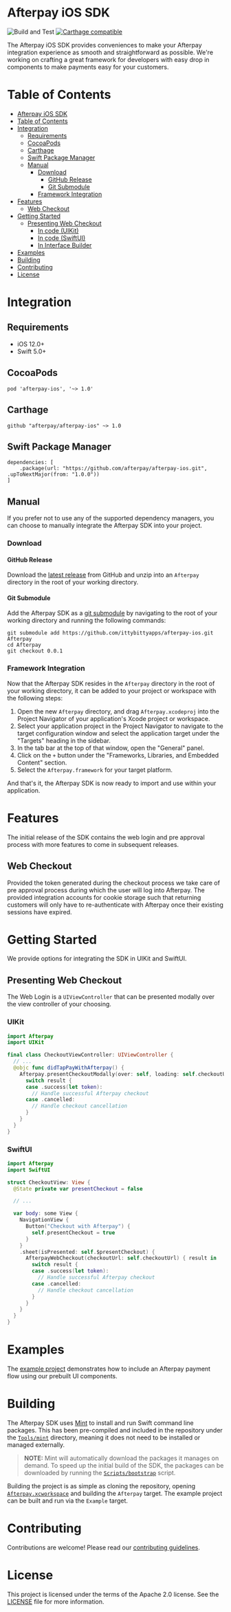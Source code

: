 # Afterpay iOS SDK

![Build and Test][badge-ci] [![Carthage compatible][badge-carthage]][carthage]

The Afterpay iOS SDK provides conveniences to make your Afterpay integration experience as smooth and straightforward as possible. We're working on crafting a great framework for developers with easy drop in components to make payments easy for your customers.

# Table of Contents

- [Afterpay iOS SDK](#afterpay-ios-sdk)
- [Table of Contents](#table-of-contents)
- [Integration](#integration)
  - [Requirements](#requirements)
  - [CocoaPods](#cocoapods)
  - [Carthage](#carthage)
  - [Swift Package Manager](#swift-package-manager)
  - [Manual](#manual)
    - [Download](#download)
      - [GitHub Release](#github-release)
      - [Git Submodule](#git-submodule)
    - [Framework Integration](#framework-integration)
- [Features](#features)
  - [Web Checkout](#web-checkout)
- [Getting Started](#getting-started)
  - [Presenting Web Checkout](#presenting-web-checkout)
    - [In code (UIKit)](#in-code-uikit)
    - [In code (SwiftUI)](#in-code-swiftui)
    - [In Interface Builder](#in-interface-builder)
- [Examples](#examples)
- [Building](#building)
- [Contributing](#contributing)
- [License](#license)

# Integration

## Requirements

- iOS 12.0+
- Swift 5.0+

## CocoaPods

```
pod 'afterpay-ios', '~> 1.0'
```

## Carthage

```
github "afterpay/afterpay-ios" ~> 1.0
```

## Swift Package Manager

```
dependencies: [
    .package(url: "https://github.com/afterpay/afterpay-ios.git", .upToNextMajor(from: "1.0.0"))
]
```

## Manual

If you prefer not to use any of the supported dependency managers, you can choose to manually integrate the Afterpay SDK into your project.

### Download

#### GitHub Release

Download the [latest release][latest-release] from GitHub and unzip into an `Afterpay` directory in the root of your working directory.

#### Git Submodule

Add the Afterpay SDK as a [git submodule][git-submodule] by navigating to the root of your working directory and running the following commands:

```
git submodule add https://github.com/ittybittyapps/afterpay-ios.git Afterpay
cd Afterpay
git checkout 0.0.1
```

### Framework Integration

Now that the Afterpay SDK resides in the `Afterpay` directory in the root of your working directory, it can be added to your project or workspace with the following steps:

1. Open the new `Afterpay` directory, and drag `Afterpay.xcodeproj` into the Project Navigator of your application's Xcode project or workspace.
2. Select your application project in the Project Navigator to navigate to the target configuration window and select the application target under the "Targets" heading in the sidebar.
3. In the tab bar at the top of that window, open the "General" panel.
4. Click on the `+` button under the "Frameworks, Libraries, and Embedded Content" section.
5. Select the `Afterpay.framework` for your target platform.

And that's it, the Afterpay SDK is now ready to import and use within your application.

# Features

The initial release of the SDK contains the web login and pre approval process with more features to come in subsequent releases.

## Web Checkout

Provided the token generated during the checkout process we take care of pre approval process during which the user will log into Afterpay. The provided integration accounts for cookie storage such that returning customers will only have to re-authenticate with Afterpay once their existing sessions have expired.

# Getting Started

We provide options for integrating the SDK in UIKit and SwiftUI.

## Presenting Web Checkout

The Web Login is a `UIViewController` that can be presented modally over the view controller of your choosing.

### UIKit

```swift
import Afterpay
import UIKit

final class CheckoutViewController: UIViewController {
  // ...
  @objc func didTapPayWithAfterpay() {
    Afterpay.presentCheckoutModally(over: self, loading: self.checkoutUrl) { result in
      switch result {
      case .success(let token):
        // Handle successful Afterpay checkout
      case .cancelled:
        // Handle checkout cancellation
      }
    }
  }
}
```

### SwiftUI

```swift
import Afterpay
import SwiftUI

struct CheckoutView: View {
  @State private var presentCheckout = false

  // ...

  var body: some View {
    NavigationView {
      Button("Checkout with Afterpay") {
        self.presentCheckout = true
      }
    }
    .sheet(isPresented: self.$presentCheckout) {
      AfterpayWebCheckout(checkoutUrl: self.checkoutUrl) { result in
        switch result {
        case .success(let token):
          // Handle successful Afterpay checkout
        case .cancelled:
          // Handle checkout cancellation
        }
      }
    }
  }
}
```

# Examples

The [example project][example] demonstrates how to include an Afterpay payment flow using our prebuilt UI components.

# Building

The Afterpay SDK uses [Mint][mint] to install and run Swift command line packages. This has been pre-compiled and included in the repository under the [`Tools/mint`][mint-directory] directory, meaning it does not need to be installed or managed externally.

> **NOTE:** Mint will automatically download the packages it manages on demand. To speed up the initial build of the SDK, the packages can be downloaded by running the [`Scripts/bootstrap`][bootstrap] script.

Building the project is as simple as cloning the repository, opening [`Afterpay.xcworkspace`][afterpay-workspace] and building the `Afterpay` target. The example project can be built and run via the `Example` target.

# Contributing

Contributions are welcome! Please read our [contributing guidelines][contributing].

# License

This project is licensed under the terms of the Apache 2.0 license. See the [LICENSE][license] file for more information.

<!-- Links: -->
[afterpay-workspace]: Afterpay.xcworkspace
[badge-ci]: https://github.com/ittybittyapps/afterpay-ios/workflows/Build%20and%20Test/badge.svg?branch=master&event=push
[badge-carthage]: https://img.shields.io/badge/Carthage-compatible-4BC51D.svg?style=flat
[bootstrap]: Scripts/bootstrap
[carthage]: https://github.com/Carthage/Carthage
[contributing]: CONTRIBUTING.md
[example]: Example
[git-submodule]: https://git-scm.com/docs/git-submodule
[latest-release]: https://github.com/ittybittyapps/afterpay-ios/releases/latest
[license]: LICENSE
[mint]: https://github.com/yonaskolb/Mint
[mint-directory]: Tools/mint
